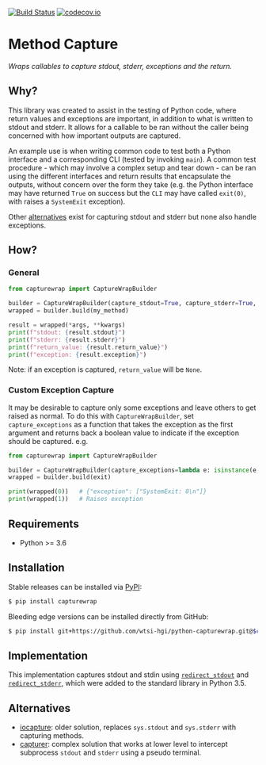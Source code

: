 [![Build Status](https://travis-ci.org/wtsi-hgi/python-capturewrap.svg)](https://travis-ci.org/wtsi-hgi/python-capturewrap)
[![codecov.io](https://codecov.io/gh/wtsi-hgi/python-capturewrap/graph/badge.svg)](https://codecov.io/github/wtsi-hgi/python-capturewrap)

# Method Capture
_Wraps callables to capture stdout, stderr, exceptions and the return._


## Why?
This library was created to assist in the testing of Python code, where return values and exceptions are important, in 
addition to what is written to stdout and stderr. It allows for a callable to be ran without the caller being concerned 
with how important outputs are captured. 

An example use is when writing common code to test both a Python interface and a corresponding CLI (tested by invoking 
`main`). A common test procedure - which may involve a complex setup and tear down - can be ran using the different 
interfaces and return results that encapsulate the outputs, without concern over the form they take (e.g. the Python 
interface may have returned `True` on success but the `CLI` may have called `exit(0)`, with raises a `SystemExit` 
exception). 

Other [alternatives](#alternatives) exist for capturing stdout and stderr but none also handle exceptions.


## How?
### General
```python
from capturewrap import CaptureWrapBuilder

builder = CaptureWrapBuilder(capture_stdout=True, capture_stderr=True, capture_exceptions=True)
wrapped = builder.build(my_method)

result = wrapped(*args, **kwargs)
print(f"stdout: {result.stdout}")
print(f"stderr: {result.stderr}")
print(f"return_value: {result.return_value}")
print(f"exception: {result.exception}")
```
Note: if an exception is captured, `return_value` will be `None`.

### Custom Exception Capture
It may be desirable to capture only some exceptions and leave others to get raised as normal. To do this with 
`CaptureWrapBuilder`, set `capture_exceptions` as a function that takes the exception as the first argument and returns 
back a boolean value to indicate if the exception should be captured. e.g.
```python
from capturewrap import CaptureWrapBuilder

builder = CaptureWrapBuilder(capture_exceptions=lambda e: isinstance(e, SystemExit) and e.code == 0)
wrapped = builder.build(exit)

print(wrapped(0))   # {"exception": ["SystemExit: 0\n"]}
print(wrapped(1))   # Raises exception
```


## Requirements
- Python >= 3.6

## Installation
Stable releases can be installed via [PyPI](https://pypi.python.org/pypi?name=capturewrap&:action=display):
```bash
$ pip install capturewrap
```

Bleeding edge versions can be installed directly from GitHub:
```bash
$ pip install git+https://github.com/wtsi-hgi/python-capturewrap.git@$commitOrBranch#egg=capturewrap
```

## Implementation
This implementation captures stdout and stdin using 
[`redirect_stdout`](https://docs.python.org/3/library/contextlib.html#contextlib.redirect_stdout) and 
[`redirect_stderr`](https://docs.python.org/3/library/contextlib.html#contextlib.redirect_stderr), which were added to 
the standard library in Python 3.5. 


## Alternatives
- [iocapture](https://github.com/oinume/iocapture): older solution, replaces `sys.stdout` and `sys.stderr` with 
capturing methods.
- [capturer](https://github.com/xolox/python-capturer): complex solution that works at lower level to intercept 
subprocess `stdout` and `stderr` using a pseudo terminal.
